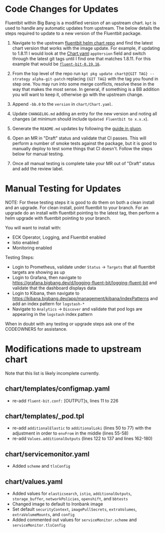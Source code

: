 # Code Changes for Updates

Fluentbit within Big Bang is a modified version of an upstream chart. `kpt` is used to handle any automatic updates from upstream. The below details the steps required to update to a new version of the Fluentbit package.

1. Navigate to the upstream [fluentbit helm chart repo](https://github.com/fluent/helm-charts/tree/main/charts/fluent-bit) and find the latest chart version that works with the image update. For example, if updating to 1.8.11 I would look at the [Chart.yaml](https://github.com/fluent/helm-charts/blob/main/charts/fluent-bit/Chart.yaml) `appVersion` field and switch through the latest git tags until I find one that matches 1.8.11. For this example that would be [`fluent-bit-0.19.16`](https://github.com/fluent/helm-charts/blob/fluent-bit-0.19.16/charts/fluent-bit/Chart.yaml#L9).

2. From the top level of the repo run `kpt pkg update chart@{GIT TAG} --strategy alpha-git-patch` replacing `{GIT TAG}` with the tag you found in step one. You may run into some merge conflicts, resolve these in the way that makes the most sense. In general, if something is a BB addition you will want to keep it, otherwise go with the upstream change.

3. Append `-bb.0` to the `version` in `chart/Chart.yaml`.

4. Update `CHANGELOG.md` adding an entry for the new version and noting all changes (at minimum should include `Updated Fluentbit to x.x.x`).

5. Generate the `README.md` updates by following the [guide in gluon](https://repo1.dso.mil/platform-one/big-bang/apps/library-charts/gluon/-/blob/master/docs/bb-package-readme.md).

6. Open an MR in "Draft" status and validate that CI passes. This will perform a number of smoke tests against the package, but it is good to manually deploy to test some things that CI doesn't. Follow the steps below for manual testing.

7. Once all manual testing is complete take your MR out of "Draft" status and add the review label.

# Manual Testing for Updates

NOTE: For these testing steps it is good to do them on both a clean install and an upgrade. For clean install, point fluentbit to your branch. For an upgrade do an install with fluentbit pointing to the latest tag, then perform a helm upgrade with fluentbit pointing to your branch.

You will want to install with:
- ECK Operator, Logging, and Fluentbit enabled
- Istio enabled
- Monitoring enabled

Testing Steps:
- Login to Prometheus, validate under `Status` -> `Targets` that all fluentbit targets are showing as up
- Login to Grafana, then navigate to https://grafana.bigbang.dev/d/logging-fluent-bit/logging-fluent-bit and validate that the dashboard displays data
- Login to Kibana, then navigate to https://kibana.bigbang.dev/app/management/kibana/indexPatterns and add an index pattern for `logstash-*`
- Navigate to `Analytics` -> `Discover` and validate that pod logs are appearing in the `logstash` index pattern

When in doubt with any testing or upgrade steps ask one of the CODEOWNERS for assistance.

# Modifications made to upstream chart

Note that this list is likely incomplete currently.

## chart/templates/configmap.yaml

- re-add `fluent-bit.conf:` [OUTPUT]s, lines 11 to 226

## chart/templates/_pod.tpl

- re-add `additionalElastic` to `additionalLoki` (lines 50 to 77) with the adjustment in order to `envFrom` in the middle (lines 55-58)
- re-add `Values.additionalOutputs` (lines 122 to 137 and lines 162-180)

## chart/servicemonitor.yaml

- Added `scheme` and `tlsConfig`

## chart/values.yaml

- Added values for `elasticsearch`, `istio`, `additionalOutputs`, `storage_buffer`, `networkPolicies`, `openshift`, and `bbtests`
- Changed image to default to Ironbank image
- Set default `securityContext`, `imagePullSecrets`, `extraVolumes`, `extraVolumeMounts`, and `config`
- Added commented out values for `serviceMonitor.scheme` and `serviceMonitor.tlsConfig`
